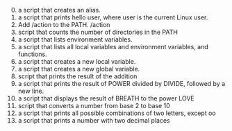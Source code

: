 0. a script that creates an alias.
1. a script that prints hello user, where user is the current Linux user.
2. Add /action to the PATH. /action
3.  script that counts the number of directories in the PATH
4. a script that lists environment variables.
5. a script that lists all local variables and environment variables, and functions.
6. a script that creates a new local variable.
7.  a script that creates a new global variable.
8.  script that prints the result of the addition 
9. a script that prints the result of POWER divided by DIVIDE, followed by a new line.
10. a script that displays the result of BREATH to the power LOVE
11.  script that converts a number from base 2 to base 10
12. a script that prints all possible combinations of two letters, except oo
13. a script that prints a number with two decimal places

